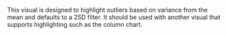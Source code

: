 This visual is designed to highlight outliers based on variance from the mean and defaults to a 2SD filter. It should be used with another visual that supports highlighting such as the column chart. 